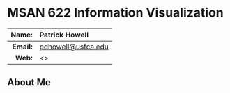 
MSAN 622 Information Visualization
==================================

|  **Name:** | Patrick Howell        |
|-----------:|:-----------------------|
| **Email:** | <pdhowell@usfca.edu> |
|   **Web:** | <> |

## About Me ##


